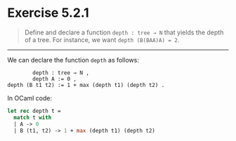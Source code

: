 # Exercise 5.2.1

> Define and declare a function `depth : tree → N` that yields the depth of a tree.
> For instance, we want `depth (B(BAA)A) = 2`.

---

We can declare the function `depth` as follows:
```text
        depth : tree → N ,
        depth A := 0 ,
depth (B t1 t2) := 1 + max (depth t1) (depth t2) .
```
In OCaml code:
```ocaml
let rec depth t =
  match t with
  | A -> 0
  | B (t1, t2) -> 1 + max (depth t1) (depth t2)
```
